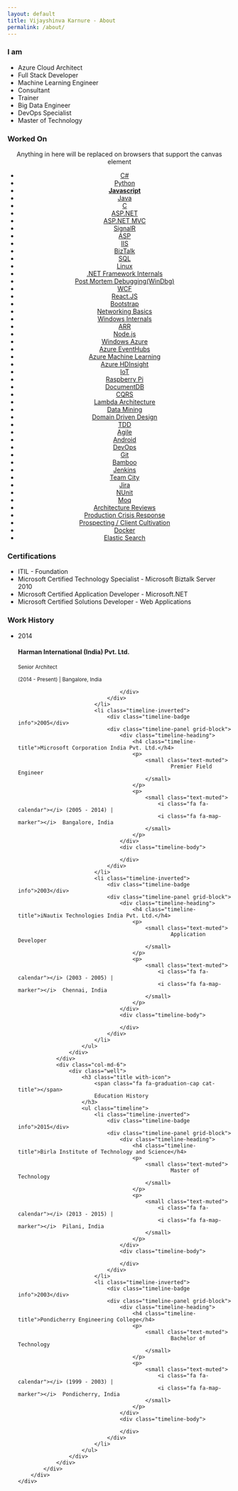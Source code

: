 ```yaml
---
layout: default
title: Vijayshinva Karnure - About
permalink: /about/
---
```



<div class="page-content dotted-background">
	<div>
		<div class="container-fluid">
			<div class="row-fluid">
				<div class="col-md-4">
					<div class="well">
						<h3 class="title with-icon">
							<span class="fa fa-user cat-title"></span>
							I am
						</h3>
						<ul>
							<li>Azure Cloud Architect</li>
							<li>Full Stack Developer</li>
							<li>Machine Learning Engineer</li>
							<li>Consultant</li>
							<li>Trainer</li>
							<li>Big Data Engineer</li>
							<li>DevOps Specialist</li>
							<li>Master of Technology</li>
						</ul>
					</div>
				</div>
				<div class="col-md-8">
					<div class="well">
						<h3 class="title with-icon">
							<span class="fa fa-file-code-o cat-title"></span>
							Worked On
						</h3>
						<div id="workedOn" style="text-align:center">
							<canvas style="width:100%"  id="workedOnCanvas">
								<p>Anything in here will be replaced on browsers that support the canvas element</p>
								<ul>
									<!--Languages-->
									<li><a href="#">C#</a></li>
									<li><a href="#">Python</a></li>
									<li><a href="#"><b>Javascript</b></a></li>
									<li><a href="#">Java</a></li>
									<li><a href="#">C</a></li>
									<!--Web Technologies-->
									<li><a href="#">ASP.NET</a></li>
									<li><a href="#">ASP.NET MVC</a></li>
									<li><a href="#">SignalR</a></li>
									<li><a href="#">ASP</a></li>
									<li><a href="#">IIS</a></li>
									<li><a href="#">BizTalk</a></li>
									<li><a href="#">SQL</a></li>
									<li><a href="#">Linux</a></li>
									<li><a href="#">.NET Framework Internals</a></li>
									<li><a href="#">Post Mortem Debugging(WinDbg)</a></li>
									<li><a href="#">WCF</a></li>
									<li><a href="#">React.JS</a></li>
									<li><a href="#">Bootstrap</a></li>
									<li><a href="#">Networking Basics</a></li>
									<li><a href="#">Windows Internals</a></li>
									<li><a href="#">ARR</a></li>
									<li><a href="#">Node.js</a></li>
									<!--Cloud Technologies-->
									<li><a href="#">Windows Azure</a></li>
									<li><a href="#">Azure EventHubs</a></li>
									<li><a href="#">Azure Machine Learning</a></li>
									<li><a href="#">Azure HDInsight</a></li>
									<li><a href="#">IoT</a></li>
									<li><a href="#">Raspberry Pi</a></li>
									<li><a href="#">DocumentDB</a></li>
									<!--Architecture-->
									<li><a href="#">CQRS</a></li>
									<li><a href="#">Lambda Architecture</a></li>
									<li><a href="#">Data Mining</a></li>
									<li><a href="#">Domain Driven Design</a></li>
									<li><a href="#">TDD</a></li>
									<li><a href="#">Agile</a></li>
									<!--Mobile-->
									<li><a href="#">Android</a></li>
									<!--Dev Ops-->
									<li><a href="#">DevOps</a></li>
									<li><a href="#">Git</a></li>
									<li><a href="#">Bamboo</a></li>
									<li><a href="#">Jenkins</a></li>
									<li><a href="#">Team City</a></li>
									<li><a href="#">Jira</a></li>
									<li><a href="#">NUnit</a></li>
									<li><a href="#">Moq</a></li>
									<!--Core-->
									<li><a href="#">Architecture Reviews</a></li>
									<li><a href="#">Production Crisis Response</a></li>
									<li><a href="#">Prospecting / Client Cultivation</a></li>
									<!--Linux-->
									<li><a href="#">Docker</a></li>
									<li><a href="#">Elastic Search</a></li>
								</ul>
							</canvas>	
						</div>
					</div>
				</div>
			</div>
			<div class="row-fluid">
				<div class="col-md-12">
					<div class="well">
						<h3 class="title with-icon">
							<span class="fa fa-certificate cat-title"></span>
							Certifications
						</h3>
						<ul>
							<li>ITIL - Foundation</li>
							<li>Microsoft Certified Technology Specialist - Microsoft Biztalk Server 2010</li>
							<li>Microsoft Certified Application Developer - Microsoft.NET</li>
							<li>Microsoft Certified Solutions Developer - Web Applications</li>
						</ul>
					</div>
				</div>
			</div>
			<div class="row-fluid">
				<div class="col-md-6">
					<div class="well">
						<h3 class="title with-icon">
							<span class="fa fa-briefcase cat-title"></span>
							Work History
						</h3>
						<ul class="timeline">
	                        <li class="timeline-inverted">
	                            <div class="timeline-badge info">2014</div>
	                            <div class="timeline-panel grid-block">
	                                <div class="timeline-heading">
	                                    <h4 class="timeline-title">Harman International (India) Pvt. Ltd.</h4>
	                                    <p>
	                                        <small class="text-muted">
	                                                Senior Architect
	                                        </small>
	                                    </p>
	                                    <p>
	                                        <small class="text-muted">
	                                            <i class="fa fa-calendar"></i> (2014 - Present) |
												<i class="fa fa-map-marker"></i>  Bangalore, India
	                                        </small>
	                                    </p>
	                                </div>
	                                <div class="timeline-body">
	                                    
	                                </div>
	                            </div>
	                        </li>
	                    	<li class="timeline-inverted">
	                            <div class="timeline-badge info">2005</div>
	                            <div class="timeline-panel grid-block">
	                                <div class="timeline-heading">
	                                    <h4 class="timeline-title">Microsoft Corporation India Pvt. Ltd.</h4>
	                                    <p>
	                                        <small class="text-muted">
	                                                Premier Field Engineer
	                                        </small>
	                                    </p>
	                                    <p>
	                                        <small class="text-muted">
	                                            <i class="fa fa-calendar"></i> (2005 - 2014) |
												<i class="fa fa-map-marker"></i>  Bangalore, India
	                                        </small>
	                                    </p>
	                                </div>
	                                <div class="timeline-body">
	                                    
	                                </div>
	                            </div>
	                        </li>
	                        <li class="timeline-inverted">
	                            <div class="timeline-badge info">2003</div>
	                            <div class="timeline-panel grid-block">
	                                <div class="timeline-heading">
	                                    <h4 class="timeline-title">iNautix Technologies India Pvt. Ltd.</h4>
	                                    <p>
	                                        <small class="text-muted">
	                                                Application Developer
	                                        </small>
	                                    </p>
	                                    <p>
	                                        <small class="text-muted">
	                                            <i class="fa fa-calendar"></i> (2003 - 2005) |
												<i class="fa fa-map-marker"></i>  Chennai, India
	                                        </small>
	                                    </p>
	                                </div>
	                                <div class="timeline-body">
	                                    
	                                </div>
	                            </div>
	                        </li>
	                	</ul>
					</div>
				</div>
				<div class="col-md-6">
					<div class="well">
						<h3 class="title with-icon">
							<span class="fa fa-graduation-cap cat-title"></span>
							Education History
						</h3>
						<ul class="timeline">
	                        <li class="timeline-inverted">
	                            <div class="timeline-badge info">2015</div>
	                            <div class="timeline-panel grid-block">
	                                <div class="timeline-heading">
	                                    <h4 class="timeline-title">Birla Institute of Technology and Science</h4>
	                                    <p>
	                                        <small class="text-muted">
	                                                Master of Technology
	                                        </small>
	                                    </p>
	                                    <p>
	                                        <small class="text-muted">
	                                            <i class="fa fa-calendar"></i> (2013 - 2015) |
												<i class="fa fa-map-marker"></i>  Pilani, India
	                                        </small>
	                                    </p>
	                                </div>
	                                <div class="timeline-body">
	                                    
	                                </div>
	                            </div>
	                        </li>
	                    	<li class="timeline-inverted">
	                            <div class="timeline-badge info">2003</div>
	                            <div class="timeline-panel grid-block">
	                                <div class="timeline-heading">
	                                    <h4 class="timeline-title">Pondicherry Engineering College</h4>
	                                    <p>
	                                        <small class="text-muted">
	                                                Bachelor of Technology
	                                        </small>
	                                    </p>
	                                    <p>
	                                        <small class="text-muted">
	                                            <i class="fa fa-calendar"></i> (1999 - 2003) |
												<i class="fa fa-map-marker"></i>  Pondicherry, India
	                                        </small>
	                                    </p>
	                                </div>
	                                <div class="timeline-body">
	                                    
	                                </div>
	                            </div>
	                        </li>
	                	</ul>
					</div>
				</div>
			</div>
		</div>
	</div>
</div>
<script type="text/javascript" src="/scripts/jquery.tagcanvas.min.js"></script>
<script type="text/javascript">

 $(document).ready(function() {
   if( ! $('#workedOnCanvas').tagcanvas({
     textColour : '#2a7ae2',
     outlineMethod: 'colour',
     outlineColour: '#3366CC',
     maxSpeed : 0.03,
     depth : 0.95,
     shuffleTags : true,
     imageScale : null,
     textHeight : 13
   })) {
     // TagCanvas failed to load
     $('#workedOn').hide();
   }
   // your other jQuery stuff here...
 });
</script>